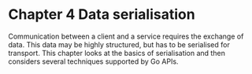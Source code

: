 # Chapter 4 Data serialisation

Communication between a client and a service requires the exchange of data. This data may be highly structured, but has to be serialised for transport. This chapter looks at the basics of serialisation and then considers several techniques supported by Go APIs. 